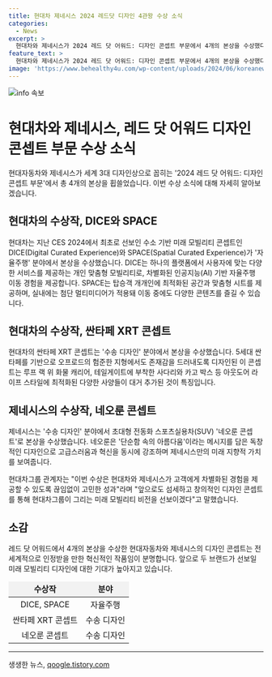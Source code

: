```yaml
---
title: 현대차 제네시스 2024 레드닷 디자인 4관왕 수상 소식
categories:
  - News
excerpt: >
  현대차와 제네시스가 2024 레드 닷 어워드: 디자인 콘셉트 부문에서 4개의 본상을 수상했다. 현대차는 수소 기반 미래 모빌리티 콘셉트인 DICE와 SPACE가 자율주행 분야에서 인공지능(AI) 기반 자율주행 이동 경험을 제공하는 개인 맞춤형 모빌리티로, 싼타페 XRT 콘셉트는 오프로드에서 존재감을 드러내도록 디자인됐다. 제네시스의 네오룬 콘셉트는 고급스러움과 혁신을 동시에 강조하는 디자인으로 보여준다. 고객에게 차별화된 경험을 제공하기 위해 계속해서 창의적인 디자인을 펼칠 예정이라고 밝혔다.
feature_text: >
  현대차와 제네시스가 2024 레드 닷 어워드: 디자인 콘셉트 부문에서 4개의 본상을 수상했다. 현대차는 수소 기반 미래 모빌리티 콘셉트인 DICE와 SPACE가 자율주행 분야에서 인공지능(AI) 기반 자율주행 이동 경험을 제공하는 개인 맞춤형 모빌리티로, 싼타페 XRT 콘셉트는 오프로드에서 존재감을 드러내도록 디자인됐다. 제네시스의 네오룬 콘셉트는 고급스러움과 혁신을 동시에 강조하는 디자인으로 보여준다. 고객에게 차별화된 경험을 제공하기 위해 계속해서 창의적인 디자인을 펼칠 예정이라고 밝혔다.
image: 'https://www.behealthy4u.com/wp-content/uploads/2024/06/koreanews.jpg'
---
```


<p><img src="https://www.behealthy4u.com/wp-content/uploads/2024/06/koreanews.jpg" alt="info 속보" /></p>

<h1>현대차와 제네시스, 레드 닷 어워드 디자인 콘셉트 부문 수상 소식</h1>

<p data-ke-size="size16">현대자동차와 제네시스가 세계 3대 디자인상으로 꼽히는 '2024 레드 닷 어워드: 디자인 콘셉트 부문'에서 총 4개의 본상을 휩쓸었습니다. 이번 수상 소식에 대해 자세히 알아보겠습니다.</p>

<h2>현대차의 수상작, DICE와 SPACE</h2>

<p data-ke-size="size16">현대차는 지난 CES 2024에서 최초로 선보인 수소 기반 미래 모빌리티 콘셉트인 DICE(Digital Curated Experience)와 SPACE(Spatial Curated Experience)가 '자율주행' 분야에서 본상을 수상했습니다. DICE는 하나의 플랫폼에서 사용자에 맞는 다양한 서비스를 제공하는 개인 맞춤형 모빌리티로, 차별화된 인공지능(AI) 기반 자율주행 이동 경험을 제공합니다. SPACE는 탑승객 개개인에 최적화된 공간과 맞춤형 시트를 제공하며, 실내에는 첨단 멀티미디어가 적용돼 이동 중에도 다양한 콘텐츠를 즐길 수 있습니다.</p>

<h2>현대차의 수상작, 싼타페 XRT 콘셉트</h2>

<p data-ke-size="size16">현대차의 싼타페 XRT 콘셉트는 '수송 디자인' 분야에서 본상을 수상했습니다. 5세대 싼타페를 기반으로 오프로드의 험준한 지형에서도 존재감을 드러내도록 디자인된 이 콘셉트는 루프 랙 위 화물 캐리어, 테일게이트에 부착한 사다리와 카고 박스 등 아웃도어 라이프 스타일에 최적화된 다양한 사양들이 대거 추가된 것이 특징입니다.</p>

<h2>제네시스의 수상작, 네오룬 콘셉트</h2>

<p data-ke-size="size16">제네시스는 '수송 디자인' 분야에서 초대형 전동화 스포츠실용차(SUV) '네오룬 콘셉트'로 본상을 수상했습니다. 네오룬은 '단순함 속의 아름다움'이라는 메시지를 담은 독창적인 디자인으로 고급스러움과 혁신을 동시에 강조하며 제네시스만의 미래 지향적 가치를 보여줍니다.</p>

<p data-ke-size="size16">현대차그룹 관계자는 "이번 수상은 현대차와 제네시스가 고객에게 차별화된 경험을 제공할 수 있도록 끊임없이 고민한 성과"라며 "앞으로도 섬세하고 창의적인 디자인 콘셉트를 통해 현대차그룹이 그리는 미래 모빌리티 비전을 선보이겠다"고 말했습니다.</p>

<h2>소감</h2>

<p data-ke-size="size16">레드 닷 어워드에서 4개의 본상을 수상한 현대자동차와 제네시스의 디자인 콘셉트는 전 세계적으로 인정받을 만한 혁신적인 작품임이 분명합니다. 앞으로 두 브랜드가 선보일 미래 모빌리티 디자인에 대한 기대가 높아지고 있습니다.</p>

<table>
    <thead>
        <tr>
            <td style="text-align: center; background-color: #f2f2f2;"><b>수상작</b></td>
            <td style="text-align: center; background-color: #f2f2f2;"><b>분야</b></td>
        </tr>
    </thead>
    <tbody>
        <tr>
            <td style="text-align: center;">DICE, SPACE</td>
            <td style="text-align: center;">자율주행</td>
        </tr>
        <tr>
            <td style="text-align: center;">싼타페 XRT 콘셉트</td>
            <td style="text-align: center;">수송 디자인</td>
        </tr>
        <tr>
            <td style="text-align: center;">네오룬 콘셉트</td>
            <td style="text-align: center;">수송 디자인</td>
        </tr>
    </tbody>
</table>

<p><hr></p>
생생한 뉴스, <a href="https://qoogle.tistory.com" rel="dofollow">qoogle.tistory.com</a>


